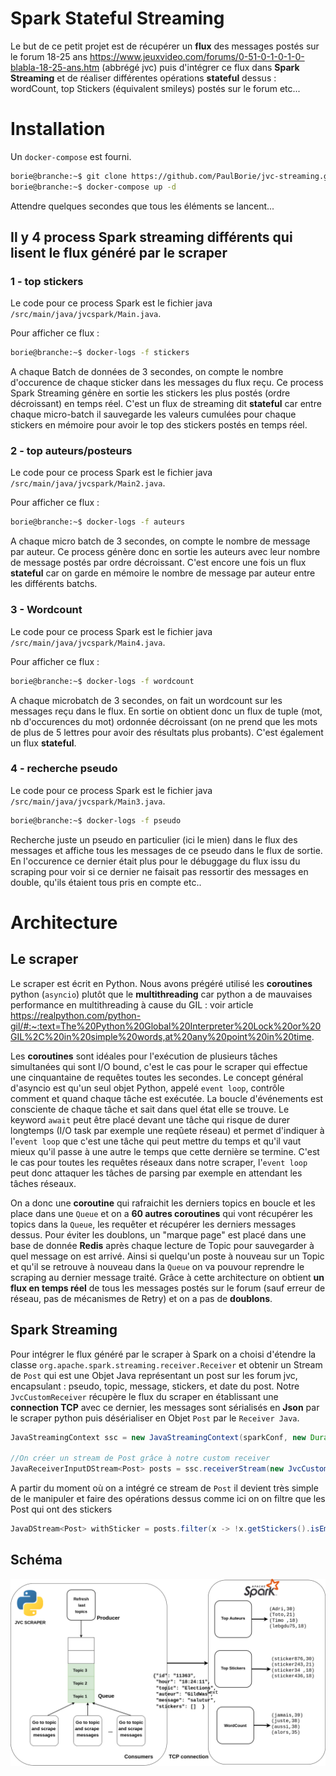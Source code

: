 # Spark Stateful Streaming

Le but de ce petit projet est de récupérer un **flux** des messages postés sur le forum 18-25 ans https://www.jeuxvideo.com/forums/0-51-0-1-0-1-0-blabla-18-25-ans.htm (abbrégé jvc) puis d'intégrer ce flux dans **Spark Streaming** et de réaliser différentes opérations **stateful** dessus : wordCount, top Stickers (équivalent smileys) postés sur le forum etc...

# Installation

Un `docker-compose` est fourni. 

```bash
borie@branche:~$ git clone https://github.com/PaulBorie/jvc-streaming.git && cd jvc-streaming/docker
borie@branche:~$ docker-compose up -d
```
Attendre quelques secondes que tous les éléments se lancent...

## Il y 4 process Spark streaming différents qui lisent le flux généré par le scraper

### 1 - top stickers

Le code pour ce process Spark est le fichier java `/src/main/java/jvcspark/Main.java`.

Pour afficher ce flux :

```bash
borie@branche:~$ docker-logs -f stickers
```
A chaque Batch de données de 3 secondes, on compte le nombre d'occurence de chaque sticker dans les messages du flux reçu. Ce process Spark Streaming génère en sortie les stickers les plus postés (ordre décroissant) en temps réel. C'est un flux de streaming dit **stateful** car entre chaque micro-batch il sauvegarde les valeurs cumulées pour chaque stickers en mémoire pour avoir le top des stickers postés en temps réel. 


### 2 - top auteurs/posteurs

Le code pour ce process Spark est le fichier java `/src/main/java/jvcspark/Main2.java`.

Pour afficher ce flux :  

```bash
borie@branche:~$ docker-logs -f auteurs
```
A chaque micro batch de 3 secondes, on compte le nombre de message par auteur. Ce process génère donc en sortie les auteurs avec leur nombre de message postés par ordre décroissant. C'est encore une fois un flux **stateful** car on garde en mémoire le nombre de message par auteur entre les différents batchs. 

### 3 - Wordcount 

Le code pour ce process Spark est le fichier java `/src/main/java/jvcspark/Main4.java`.

Pour afficher ce flux :  

```bash
borie@branche:~$ docker-logs -f wordcount
```
A chaque microbatch de 3 secondes, on fait un wordcount sur les messages reçu dans le flux. En sortie on obtient donc un flux de tuple (mot, nb d'occurences du mot) ordonnée décroissant (on ne prend que les mots de plus de 5 lettres pour avoir des résultats plus probants). C'est également un flux **stateful**. 

### 4 - recherche pseudo

Le code pour ce process Spark est le fichier java `/src/main/java/jvcspark/Main3.java`.

```bash
borie@branche:~$ docker-logs -f pseudo
```

Recherche juste un pseudo en particulier (ici le mien) dans le flux des messages et affiche tous les messages de ce pseudo dans le flux de sortie. 
En l'occurence ce dernier était plus pour le débuggage du flux issu du scraping pour voir si ce dernier ne faisait pas ressortir des messages en double, qu'ils étaient tous pris en compte etc..

# Architecture

## Le scraper 

Le scraper est écrit en Python. Nous avons prégéré utilisé les **coroutines** python (`asyncio`) plutôt que le **multithreading** car python a de mauvaises performance en multithreading à cause du GIL : voir article https://realpython.com/python-gil/#:~:text=The%20Python%20Global%20Interpreter%20Lock%20or%20GIL%2C%20in%20simple%20words,at%20any%20point%20in%20time.

Les **coroutines** sont idéales pour l'exécution de plusieurs tâches simultanées qui sont I/O bound, c'est le cas pour le scraper qui effectue une cinquantaine de requêtes toutes les secondes. Le concept général d'asyncio est qu'un seul objet Python, appelé `event loop`, contrôle comment et quand chaque tâche est exécutée. La boucle d'événements est consciente de chaque tâche et sait dans quel état elle se trouve. Le keyword `await` peut être placé devant une tâche qui risque de durer longtemps (I/O task par exemple une reqûete réseau) et permet d'indiquer à l'`event loop` que c'est une tâche qui peut mettre du temps et qu'il vaut mieux qu'il passe à une autre le temps que cette dernière se termine. C'est le cas pour toutes les requêtes réseaux dans notre scraper, l'`event loop` peut donc attaquer les tâches de parsing par exemple en attendant les tâches réseaux. 

On a donc une **coroutine** qui rafraichit les derniers topics en boucle et les place dans une `Queue` et on a **60 autres coroutines** qui vont récupérer les topics dans la `Queue`, les requêter et récupérer les derniers messages dessus. Pour éviter les doublons, un "marque page" est placé dans une base de donnée **Redis** après chaque lecture de Topic pour sauvegarder à quel message on est arrivé. Ainsi si quelqu'un poste à nouveau sur un Topic et qu'il se retrouve à nouveau dans la `Queue` on va pouvour reprendre le scraping au dernier message traité. Grâce à cette architecture on obtient **un flux en temps réel** de tous les messages postés sur le forum (sauf erreur de réseau, pas de mécanismes de Retry) et on a pas de **doublons**. 

## Spark Streaming 

Pour intégrer le flux généré par le scraper à Spark on a choisi d'étendre la classe `org.apache.spark.streaming.receiver.Receiver` et obtenir un Stream de `Post` qui est une Objet Java représentant un post sur les forum jvc, encapsulant : pseudo, topic, message, stickers, et date du post. Notre `JvcCustomReceiver` récupère le flux du scraper en établissant une **connection TCP** avec ce dernier, les messages sont sérialisés en **Json** par le scraper python puis désérialiser en Objet `Post` par le `Receiver Java`.  

```java 
JavaStreamingContext ssc = new JavaStreamingContext(sparkConf, new Duration(3000));ssc.checkpoint(".");

//On créer un stream de Post grâce à notre custom receiver
JavaReceiverInputDStream<Post> posts = ssc.receiverStream(new JvcCustomReceiver(scraperHost, Integer.parseInt("6667")));
```

A partir du moment où on a intégré ce stream de `Post` il devient très simple de le manipuler et faire des opérations dessus comme ici on on filtre que les Post qui ont des stickers

```java 
JavaDStream<Post> withSticker = posts.filter(x -> !x.getStickers().isEmpty());
```
## Schéma

![archi-spark](archi-spark.drawio.png "archi-spark")








